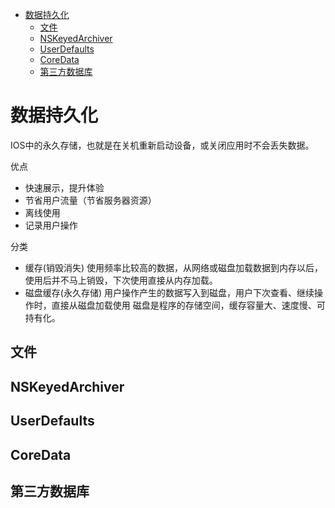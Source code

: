<!-- TOC -->

- [数据持久化](#数据持久化)
    - [文件](#文件)
    - [NSKeyedArchiver](#nskeyedarchiver)
    - [UserDefaults](#userdefaults)
    - [CoreData](#coredata)
    - [第三方数据库](#第三方数据库)

<!-- /TOC -->

# 数据持久化

IOS中的永久存储，也就是在关机重新启动设备，或关闭应用时不会丢失数据。

优点

* 快速展示，提升体验
* 节省用户流量（节省服务器资源）
* 离线使用
* 记录用户操作

分类

* 缓存(销毁消失) 使用频率比较高的数据，从网络或磁盘加载数据到内存以后，使用后并不马上销毁，下次使用直接从内存加载。
* 磁盘缓存(永久存储) 用户操作产生的数据写入到磁盘，用户下次查看、继续操作时，直接从磁盘加载使用
磁盘是程序的存储空间，缓存容量大、速度慢、可持有化。

## 文件

## NSKeyedArchiver

## UserDefaults

## CoreData

## 第三方数据库